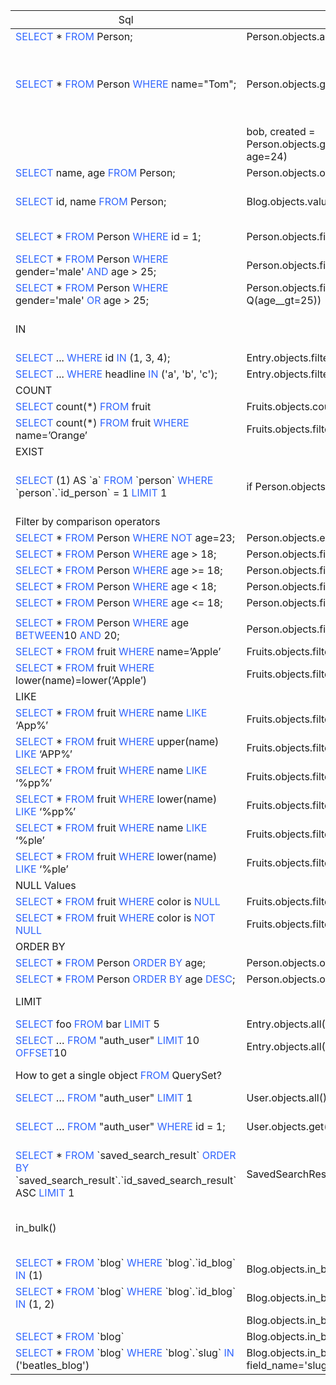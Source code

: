<table class="tg">

<thead>

<tr>

<th class="tg-uxzq"><span style="font-weight:400;font-style:normal">Sql</span></th>

<th class="tg-uxzq"><span style="font-weight:400;font-style:normal">QuerySet</span></th>

<th class="tg-uxzq"><span style="font-weight:400;font-style:normal">Notes</span></th>

<th class="tg-uxzq">Detail Notes</th>

</tr>

</thead>

<tbody>

<tr>

<td class="tg-35wd"><span style="color:rgb(49, 102, 255)"><span style="color:rgb(49, 102, 255)">SELECT</span></span> * <span style="color:rgb(49, 102, 255)"><span style="color:rgb(49, 102, 255)">FROM</span></span> Person;</td>

<td class="tg-35wd">Person.objects.all()</td>

<td class="tg-35wd">Fetch all rows</td>

<td class="tg-35wd"></td>

</tr>

<tr>

<td class="tg-35wd"><span style="color:rgb(49, 102, 255)"><span style="color:rgb(49, 102, 255)">SELECT</span></span> <span style="font-weight:bold;color:rgb(0, 162, 178)"></span> * <span style="color:rgb(49, 102, 255)"><span style="color:rgb(49, 102, 255)">FROM</span></span> <span style="font-weight:bold;color:rgb(0, 162, 178)"></span> Person <span style="color:rgb(49, 102, 255)"><span style="color:rgb(49, 102, 255)">WHERE</span></span> <span style="font-weight:bold;color:rgb(0, 162, 178)"></span> name="Tom";</td>

<td class="tg-35wd">Person.objects.get(name="Tom")</td>

<td class="tg-35wd">get()</td>

<td class="tg-mgi7">https://docs.djangoproject.com/en/3.0/ref/models/querysets/#get  
get() raises MultipleObjectsReturned if more than one object was found.  
The MultipleObjectsReturned exception is an attribute of the model class.  
get() raises a DoesNotExist exception if an object wasn’t found for the given parameters.  
This exception is an attribute of the model class.  
</td>

</tr>

<tr>

<td class="tg-mgi7"></td>

<td class="tg-35wd">bob, created = Person.objects.get_or_create(name="Bob", age=24)</td>

<td class="tg-35wd">get_or_create()</td>

<td class="tg-mgi7">https://docs.djangoproject.com/en/3.0/ref/models/querysets/#get-or-create  
</td>

</tr>

<tr>

<td class="tg-35wd"><span style="color:rgb(49, 102, 255)"><span style="color:rgb(49, 102, 255)">SELECT</span></span> <span style="font-weight:bold;color:rgb(0, 162, 178)"></span> name, age <span style="color:rgb(49, 102, 255)"><span style="color:rgb(49, 102, 255)">FROM</span></span> <span style="font-weight:bold;color:rgb(0, 162, 178)"></span> Person;</td>

<td class="tg-35wd">Person.objects.only('name', 'age')</td>

<td class="tg-35wd">Fetch specific columns</td>

<td class="tg-35wd"></td>

</tr>

<tr>

<td class="tg-35wd"><span style="color:rgb(49, 102, 255)"><span style="color:rgb(49, 102, 255)">SELECT</span></span> <span style="font-weight:bold;color:rgb(0, 162, 178)"></span> id, name <span style="color:rgb(49, 102, 255)"><span style="color:rgb(49, 102, 255)">FROM</span></span> <span style="font-weight:bold;color:rgb(0, 162, 178)"></span> Person;</td>

<td class="tg-35wd">Blog.objects.values('id', 'name')</td>

<td class="tg-35wd">values()  
Fetch specific columns</td>

<td class="tg-mgi7">https://docs.djangoproject.com/en/3.0/ref/models/querysets/#values  
Returns a QuerySet that returns dictionaries,  
rather than model instances, when used as an iterable.  
<QuerySet [{'id': 1, 'name': 'Tom'}]>  
<QuerySet [{'id_page': 21, 'page_token': 'CAoQAA'},  
{'id_page': 23, 'page_token': 'CB4QAA'}]>  
</td>

</tr>

<tr>

<td class="tg-35wd"><span style="color:rgb(49, 102, 255)"><span style="color:rgb(49, 102, 255)">SELECT</span></span> <span style="font-weight:bold;color:rgb(0, 162, 178)"></span> * <span style="color:rgb(49, 102, 255)"><span style="color:rgb(49, 102, 255)">FROM</span></span> <span style="font-weight:bold;color:rgb(0, 162, 178)"></span> Person <span style="color:rgb(49, 102, 255)"><span style="color:rgb(49, 102, 255)">WHERE</span></span> <span style="font-weight:bold;color:rgb(0, 162, 178)"></span> id = 1;</td>

<td class="tg-35wd">Person.objects.filter(id=1)</td>

<td class="tg-35wd">filter()  
Filter by single column</td>

<td class="tg-35wd"></td>

</tr>

<tr>

<td class="tg-35wd"><span style="color:rgb(49, 102, 255)"><span style="color:rgb(49, 102, 255)">SELECT</span></span> <span style="font-weight:bold;color:rgb(0, 162, 178)"></span> * <span style="color:rgb(49, 102, 255)"><span style="color:rgb(49, 102, 255)">FROM</span></span> <span style="font-weight:bold;color:rgb(0, 162, 178)"></span> Person <span style="color:rgb(49, 102, 255)"><span style="color:rgb(49, 102, 255)">WHERE</span></span> <span style="font-weight:bold;color:rgb(0, 162, 178)"></span> gender='male' <span style="color:rgb(49, 102, 255)">AND</span> age > 25;</td>

<td class="tg-35wd">Person.objects.filter(gender='male', age__gt=25)</td>

<td class="tg-35wd">AND</td>

<td class="tg-35wd"></td>

</tr>

<tr>

<td class="tg-35wd"><span style="color:rgb(49, 102, 255)"><span style="color:rgb(49, 102, 255)">SELECT</span></span> <span style="font-weight:bold;color:rgb(0, 162, 178)"></span> * <span style="color:rgb(49, 102, 255)"><span style="color:rgb(49, 102, 255)">FROM</span></span> <span style="font-weight:bold;color:rgb(0, 162, 178)"></span> Person <span style="color:rgb(49, 102, 255)"><span style="color:rgb(49, 102, 255)">WHERE</span></span> <span style="font-weight:bold;color:rgb(0, 162, 178)"></span> gender='male' <span style="color:rgb(49, 102, 255)">OR</span> age > 25;</td>

<td class="tg-35wd">Person.objects.filter(Q(gender='male') | Q(age__gt=25))</td>

<td class="tg-35wd">OR</td>

<td class="tg-35wd"></td>

</tr>

<tr>

<td class="tg-acfy" colspan="3">IN</td>

<td class="tg-mgi7">https://docs.djangoproject.com/en/3.0/ref/models/querysets/#in  
In a given iterable; often a list, tuple, or queryset.  
It’s not a common use case, but strings (being iterables) are accepted.  
</td>

</tr>

<tr>

<td class="tg-35wd"><span style="color:rgb(49, 102, 255)"><span style="color:rgb(49, 102, 255)">SELECT</span></span> <span style="font-weight:bold;color:rgb(0, 162, 178)"></span> ... <span style="color:rgb(49, 102, 255)"><span style="color:rgb(49, 102, 255)">WHERE</span></span> <span style="font-weight:bold;color:rgb(0, 162, 178)"></span> id <span style="color:rgb(49, 102, 255)">IN</span> (1, 3, 4);</td>

<td class="tg-35wd">Entry.objects.filter(id__in=[1, 3, 4])</td>

<td class="tg-mgi7"></td>

<td class="tg-mgi7"></td>

</tr>

<tr>

<td class="tg-35wd"><span style="color:rgb(49, 102, 255)"><span style="color:rgb(49, 102, 255)">SELECT</span></span> <span style="font-weight:bold;color:rgb(0, 162, 178)"></span> ... <span style="color:rgb(49, 102, 255)"><span style="color:rgb(49, 102, 255)">WHERE</span></span> <span style="font-weight:bold;color:rgb(0, 162, 178)"></span> headline <span style="color:rgb(49, 102, 255)">IN</span> ('a', 'b', 'c');</td>

<td class="tg-35wd">Entry.objects.filter(headline__in='abc')</td>

<td class="tg-mgi7"></td>

<td class="tg-mgi7"></td>

</tr>

<tr>

<td class="tg-acfy" colspan="3">COUNT</td>

<td class="tg-mgi7">https://docs.djangoproject.com/en/3.0/ref/models/querysets/#count</td>

</tr>

<tr>

<td class="tg-35wd"><span style="color:rgb(49, 102, 255)"><span style="color:rgb(49, 102, 255)">SELECT</span></span> <span style="font-weight:bold;color:rgb(0, 162, 178)"></span> count(*) <span style="color:rgb(49, 102, 255)"><span style="color:rgb(49, 102, 255)">FROM</span></span> <span style="font-weight:bold;color:rgb(0, 162, 178)"></span> fruit</td>

<td class="tg-35wd">Fruits.objects.count()</td>

<td class="tg-mgi7"></td>

<td class="tg-mgi7"></td>

</tr>

<tr>

<td class="tg-35wd"><span style="color:rgb(49, 102, 255)"><span style="color:rgb(49, 102, 255)">SELECT</span></span> <span style="font-weight:bold;color:rgb(0, 162, 178)"></span> count(*) <span style="color:rgb(49, 102, 255)"><span style="color:rgb(49, 102, 255)">FROM</span></span> <span style="font-weight:bold;color:rgb(0, 162, 178)"></span> fruit <span style="color:rgb(49, 102, 255)"><span style="color:rgb(49, 102, 255)">WHERE</span></span> <span style="font-weight:bold;color:rgb(0, 162, 178)"></span> name=’Orange’</td>

<td class="tg-35wd">Fruits.objects.filter(name__exact=’Orange’).count()</td>

<td class="tg-mgi7"></td>

<td class="tg-mgi7"></td>

</tr>

<tr>

<td class="tg-acfy" colspan="3">EXIST</td>

<td class="tg-mgi7">https://docs.djangoproject.com/en/3.0/ref/models/querysets/#exists</td>

</tr>

<tr>

<td class="tg-35wd"><span style="color:rgb(49, 102, 255)"><span style="color:rgb(49, 102, 255)">SELECT</span></span> <span style="font-weight:bold;color:rgb(0, 162, 178)"></span> (1) AS `a` <span style="color:rgb(49, 102, 255)"><span style="color:rgb(49, 102, 255)">FROM</span></span> <span style="font-weight:bold;color:rgb(0, 162, 178)"></span> `person`  
<span style="color:rgb(49, 102, 255)"><span style="color:rgb(49, 102, 255)">WHERE</span></span> <span style="font-weight:bold;color:rgb(0, 162, 178)"></span> `person`.`id_person` = 1 <span style="color:rgb(49, 102, 255)">LIMIT</span> 1</td>

<td class="tg-35wd">if Person.objects.filter(pk=1).exists():</td>

<td class="tg-mgi7"></td>

<td class="tg-mgi7">Returns True if the QuerySet contains any results,  
and False if not.  
This tries to perform the query in the simplest and fastest way possible, but it does execute nearly the same query as a normal QuerySet query.</td>

</tr>

<tr>

<td class="tg-acfy" colspan="3">Filter by comparison operators</td>

<td class="tg-wlmb"></td>

</tr>

<tr>

<td class="tg-35wd"><span style="color:rgb(49, 102, 255)"><span style="color:rgb(49, 102, 255)">SELECT</span></span> <span style="font-weight:bold;color:rgb(0, 162, 178)"></span> * <span style="color:rgb(49, 102, 255)"><span style="color:rgb(49, 102, 255)">FROM</span></span> <span style="font-weight:bold;color:rgb(0, 162, 178)"></span> Person <span style="color:rgb(49, 102, 255)"><span style="color:rgb(49, 102, 255)">WHERE</span></span> <span style="font-weight:bold;color:rgb(0, 162, 178)"></span> <span style="color:rgb(49, 102, 255)">NOT</span> age=23;</td>

<td class="tg-35wd">Person.objects.exclude(age=23)</td>

<td class="tg-35wd">NOT, !=</td>

<td class="tg-35wd"></td>

</tr>

<tr>

<td class="tg-35wd"><span style="color:rgb(49, 102, 255)"><span style="color:rgb(49, 102, 255)">SELECT</span></span> <span style="font-weight:bold;color:rgb(0, 162, 178)"></span> * <span style="color:rgb(49, 102, 255)"><span style="color:rgb(49, 102, 255)">FROM</span></span> <span style="font-weight:bold;color:rgb(0, 162, 178)"></span> Person <span style="color:rgb(49, 102, 255)"><span style="color:rgb(49, 102, 255)">WHERE</span></span> <span style="font-weight:bold;color:rgb(0, 162, 178)"></span> age > 18;</td>

<td class="tg-35wd">Person.objects.filter(age__gt=18)</td>

<td class="tg-35wd">greater than</td>

<td class="tg-35wd"></td>

</tr>

<tr>

<td class="tg-35wd"><span style="color:rgb(49, 102, 255)"><span style="color:rgb(49, 102, 255)">SELECT</span></span> <span style="font-weight:bold;color:rgb(0, 162, 178)"></span> * <span style="color:rgb(49, 102, 255)"><span style="color:rgb(49, 102, 255)">FROM</span></span> <span style="font-weight:bold;color:rgb(0, 162, 178)"></span> Person <span style="color:rgb(49, 102, 255)"><span style="color:rgb(49, 102, 255)">WHERE</span></span> <span style="font-weight:bold;color:rgb(0, 162, 178)"></span> age >= 18;</td>

<td class="tg-35wd">Person.objects.filter(age__gte=18)</td>

<td class="tg-35wd">greater than or equal-to</td>

<td class="tg-35wd"></td>

</tr>

<tr>

<td class="tg-35wd"><span style="color:rgb(49, 102, 255)"><span style="color:rgb(49, 102, 255)">SELECT</span></span> <span style="font-weight:bold;color:rgb(0, 162, 178)"></span> * <span style="color:rgb(49, 102, 255)"><span style="color:rgb(49, 102, 255)">FROM</span></span> <span style="font-weight:bold;color:rgb(0, 162, 178)"></span> Person <span style="color:rgb(49, 102, 255)"><span style="color:rgb(49, 102, 255)">WHERE</span></span> <span style="font-weight:bold;color:rgb(0, 162, 178)"></span> age < 18;</td>

<td class="tg-35wd">Person.objects.filter(age__lt=18)</td>

<td class="tg-35wd">less than</td>

<td class="tg-35wd"></td>

</tr>

<tr>

<td class="tg-35wd"><span style="color:rgb(49, 102, 255)"><span style="color:rgb(49, 102, 255)">SELECT</span></span> <span style="font-weight:bold;color:rgb(0, 162, 178)"></span> * <span style="color:rgb(49, 102, 255)"><span style="color:rgb(49, 102, 255)">FROM</span></span> <span style="font-weight:bold;color:rgb(0, 162, 178)"></span> Person <span style="color:rgb(49, 102, 255)"><span style="color:rgb(49, 102, 255)">WHERE</span></span> <span style="font-weight:bold;color:rgb(0, 162, 178)"></span> age <= 18;</td>

<td class="tg-35wd">Person.objects.filter(age__lte=18)</td>

<td class="tg-35wd">less than or equal-to</td>

<td class="tg-35wd"></td>

</tr>

<tr>

<td class="tg-mgi7"></td>

<td class="tg-mgi7"></td>

<td class="tg-mgi7"></td>

<td class="tg-mgi7"></td>

</tr>

<tr>

<td class="tg-35wd"><span style="color:rgb(49, 102, 255)"><span style="color:rgb(49, 102, 255)">SELECT</span></span> <span style="font-weight:bold;color:rgb(0, 162, 178)"></span> * <span style="color:rgb(49, 102, 255)"><span style="color:rgb(49, 102, 255)">FROM</span></span> <span style="font-weight:bold;color:rgb(0, 162, 178)"></span> Person <span style="color:rgb(49, 102, 255)"><span style="color:rgb(49, 102, 255)">WHERE</span></span> <span style="font-weight:bold;color:rgb(0, 162, 178)"></span> age <span style="color:rgb(49, 102, 255)">BETWEEN</span>10 <span style="color:rgb(49, 102, 255)">AND</span> 20;</td>

<td class="tg-35wd">Person.objects.filter(age__range=(10, 20))</td>

<td class="tg-35wd">BETWEEN</td>

<td class="tg-35wd"></td>

</tr>

<tr>

<td class="tg-35wd"><span style="color:rgb(49, 102, 255)"><span style="color:rgb(49, 102, 255)">SELECT</span></span> <span style="font-weight:bold;color:rgb(0, 162, 178)"></span> * <span style="color:rgb(49, 102, 255)"><span style="color:rgb(49, 102, 255)">FROM</span></span> <span style="font-weight:bold;color:rgb(0, 162, 178)"></span> fruit <span style="color:rgb(49, 102, 255)"><span style="color:rgb(49, 102, 255)">WHERE</span></span> <span style="font-weight:bold;color:rgb(0, 162, 178)"></span> name=’Apple’</td>

<td class="tg-35wd">Fruits.objects.filter(name__exact=’Apple’)</td>

<td class="tg-35wd">case sensitive</td>

<td class="tg-35wd"></td>

</tr>

<tr>

<td class="tg-35wd"><span style="color:rgb(49, 102, 255)"><span style="color:rgb(49, 102, 255)">SELECT</span></span> <span style="font-weight:bold;color:rgb(0, 162, 178)"></span> * <span style="color:rgb(49, 102, 255)"><span style="color:rgb(49, 102, 255)">FROM</span></span> <span style="font-weight:bold;color:rgb(0, 162, 178)"></span> fruit <span style="color:rgb(49, 102, 255)"><span style="color:rgb(49, 102, 255)">WHERE</span></span> <span style="font-weight:bold;color:rgb(0, 162, 178)"></span> lower(name)=lower(‘Apple’)</td>

<td class="tg-35wd">Fruits.objects.filter(name__iexact=’Apple’)</td>

<td class="tg-35wd">case in-sensitive</td>

<td class="tg-35wd"></td>

</tr>

<tr>

<td class="tg-acfy" colspan="3">LIKE</td>

<td class="tg-wlmb"></td>

</tr>

<tr>

<td class="tg-35wd"><span style="color:rgb(49, 102, 255)"><span style="color:rgb(49, 102, 255)">SELECT</span></span> <span style="font-weight:bold;color:rgb(0, 162, 178)"></span> * <span style="color:rgb(49, 102, 255)"><span style="color:rgb(49, 102, 255)">FROM</span></span> <span style="font-weight:bold;color:rgb(0, 162, 178)"></span> fruit <span style="color:rgb(49, 102, 255)"><span style="color:rgb(49, 102, 255)">WHERE</span></span> <span style="font-weight:bold;color:rgb(0, 162, 178)"></span> name <span style="color:rgb(49, 102, 255)">LIKE</span> <span style="font-weight:bold;color:rgb(0, 162, 178)"></span> ‘App%’</td>

<td class="tg-35wd">Fruits.objects.filter(name__startswith=’App’)</td>

<td class="tg-35wd">case sensitive LIKE</td>

<td class="tg-35wd"></td>

</tr>

<tr>

<td class="tg-35wd"><span style="color:rgb(49, 102, 255)"><span style="color:rgb(49, 102, 255)">SELECT</span></span> <span style="font-weight:bold;color:rgb(0, 162, 178)"></span> * <span style="color:rgb(49, 102, 255)"><span style="color:rgb(49, 102, 255)">FROM</span></span> <span style="font-weight:bold;color:rgb(0, 162, 178)"></span> fruit <span style="color:rgb(49, 102, 255)"><span style="color:rgb(49, 102, 255)">WHERE</span></span> <span style="font-weight:bold;color:rgb(0, 162, 178)"></span> upper(name) <span style="color:rgb(49, 102, 255)">LIKE</span> <span style="font-weight:bold;color:rgb(0, 162, 178)"></span> ‘APP%’</td>

<td class="tg-35wd">Fruits.objects.filter(name__istartswith=’app’)</td>

<td class="tg-35wd">case in-sensitive LIKE</td>

<td class="tg-35wd"></td>

</tr>

<tr>

<td class="tg-35wd"><span style="color:rgb(49, 102, 255)"><span style="color:rgb(49, 102, 255)">SELECT</span></span> <span style="font-weight:bold;color:rgb(0, 162, 178)"></span> * <span style="color:rgb(49, 102, 255)"><span style="color:rgb(49, 102, 255)">FROM</span></span> <span style="font-weight:bold;color:rgb(0, 162, 178)"></span> fruit <span style="color:rgb(49, 102, 255)"><span style="color:rgb(49, 102, 255)">WHERE</span></span> <span style="font-weight:bold;color:rgb(0, 162, 178)"></span> name <span style="color:rgb(49, 102, 255)">LIKE</span> <span style="font-weight:bold;color:rgb(0, 162, 178)"></span> ‘%pp%’</td>

<td class="tg-35wd">Fruits.objects.filter(name__contains=’pp’)</td>

<td class="tg-35wd">case sensitive LIKE</td>

<td class="tg-35wd"></td>

</tr>

<tr>

<td class="tg-35wd"><span style="color:rgb(49, 102, 255)"><span style="color:rgb(49, 102, 255)">SELECT</span></span> <span style="font-weight:bold;color:rgb(0, 162, 178)"></span> * <span style="color:rgb(49, 102, 255)"><span style="color:rgb(49, 102, 255)">FROM</span></span> <span style="font-weight:bold;color:rgb(0, 162, 178)"></span> fruit <span style="color:rgb(49, 102, 255)"><span style="color:rgb(49, 102, 255)">WHERE</span></span> <span style="font-weight:bold;color:rgb(0, 162, 178)"></span> lower(name) <span style="color:rgb(49, 102, 255)">LIKE</span> <span style="font-weight:bold;color:rgb(0, 162, 178)"></span> ‘%pp%’</td>

<td class="tg-35wd">Fruits.objects.filter(name__icontains=’pp’)</td>

<td class="tg-35wd">case in-sensitive LIKE</td>

<td class="tg-35wd"></td>

</tr>

<tr>

<td class="tg-35wd"><span style="color:rgb(49, 102, 255)"><span style="color:rgb(49, 102, 255)">SELECT</span></span> <span style="font-weight:bold;color:rgb(0, 162, 178)"></span> * <span style="color:rgb(49, 102, 255)"><span style="color:rgb(49, 102, 255)">FROM</span></span> <span style="font-weight:bold;color:rgb(0, 162, 178)"></span> fruit <span style="color:rgb(49, 102, 255)"><span style="color:rgb(49, 102, 255)">WHERE</span></span> <span style="font-weight:bold;color:rgb(0, 162, 178)"></span> name <span style="color:rgb(49, 102, 255)">LIKE</span> <span style="font-weight:bold;color:rgb(0, 162, 178)"></span> ‘%ple’</td>

<td class="tg-35wd">Fruits.objects.filter(name__endswith=’ple’)</td>

<td class="tg-35wd">case sensitive LIKE</td>

<td class="tg-35wd"></td>

</tr>

<tr>

<td class="tg-35wd"><span style="color:rgb(49, 102, 255)"><span style="color:rgb(49, 102, 255)">SELECT</span></span> <span style="font-weight:bold;color:rgb(0, 162, 178)"></span> * <span style="color:rgb(49, 102, 255)"><span style="color:rgb(49, 102, 255)">FROM</span></span> <span style="font-weight:bold;color:rgb(0, 162, 178)"></span> fruit <span style="color:rgb(49, 102, 255)"><span style="color:rgb(49, 102, 255)">WHERE</span></span> <span style="font-weight:bold;color:rgb(0, 162, 178)"></span> lower(name) <span style="color:rgb(49, 102, 255)">LIKE</span> <span style="font-weight:bold;color:rgb(0, 162, 178)"></span> ‘%ple’</td>

<td class="tg-35wd">Fruits.objects.filter(name__iendswith=’ple’)</td>

<td class="tg-35wd">case in-sensitive LIKE</td>

<td class="tg-35wd"></td>

</tr>

<tr>

<td class="tg-acfy" colspan="3">NULL Values</td>

<td class="tg-wlmb"></td>

</tr>

<tr>

<td class="tg-35wd"><span style="color:rgb(49, 102, 255)"><span style="color:rgb(49, 102, 255)">SELECT</span></span> <span style="font-weight:bold;color:rgb(0, 162, 178)"></span> * <span style="color:rgb(49, 102, 255)"><span style="color:rgb(49, 102, 255)">FROM</span></span> <span style="font-weight:bold;color:rgb(0, 162, 178)"></span> fruit <span style="color:rgb(49, 102, 255)"><span style="color:rgb(49, 102, 255)">WHERE</span></span> <span style="font-weight:bold;color:rgb(0, 162, 178)"></span> color is <span style="color:rgb(49, 102, 255)">NULL</span></td>

<td class="tg-35wd">Fruits.objects.filter(color__isnull=True)</td>

<td class="tg-35wd">filter by null</td>

<td class="tg-35wd"></td>

</tr>

<tr>

<td class="tg-35wd"><span style="color:rgb(49, 102, 255)"><span style="color:rgb(49, 102, 255)">SELECT</span></span> <span style="font-weight:bold;color:rgb(0, 162, 178)"></span> * <span style="color:rgb(49, 102, 255)"><span style="color:rgb(49, 102, 255)">FROM</span></span> <span style="font-weight:bold;color:rgb(0, 162, 178)"></span> fruit <span style="color:rgb(49, 102, 255)"><span style="color:rgb(49, 102, 255)">WHERE</span></span> <span style="font-weight:bold;color:rgb(0, 162, 178)"></span> color is <span style="color:rgb(49, 102, 255)">NOT NULL</span></td>

<td class="tg-35wd">Fruits.objects.filter(color__isnull=False)</td>

<td class="tg-35wd">filter by null</td>

<td class="tg-35wd"></td>

</tr>

<tr>

<td class="tg-acfy" colspan="3">ORDER BY</td>

<td class="tg-wlmb"></td>

</tr>

<tr>

<td class="tg-35wd"><span style="color:rgb(49, 102, 255)"><span style="color:rgb(49, 102, 255)">SELECT</span></span> <span style="font-weight:bold;color:rgb(0, 162, 178)"></span> * <span style="color:rgb(49, 102, 255)"><span style="color:rgb(49, 102, 255)">FROM</span></span> <span style="font-weight:bold;color:rgb(0, 162, 178)"></span> Person <span style="color:rgb(49, 102, 255)">ORDER BY</span> age;</td>

<td class="tg-35wd">Person.objects.order_by('age')</td>

<td class="tg-35wd">Ascending Order</td>

<td class="tg-35wd"></td>

</tr>

<tr>

<td class="tg-35wd"><span style="color:rgb(49, 102, 255)"><span style="color:rgb(49, 102, 255)">SELECT</span></span> <span style="font-weight:bold;color:rgb(0, 162, 178)"></span> * <span style="color:rgb(49, 102, 255)"><span style="color:rgb(49, 102, 255)">FROM</span></span> <span style="font-weight:bold;color:rgb(0, 162, 178)"></span> Person <span style="color:rgb(49, 102, 255)">ORDER BY</span> age <span style="color:rgb(49, 102, 255)">DESC</span>;</td>

<td class="tg-35wd">Person.objects.order_by('-age')</td>

<td class="tg-35wd">Descending Order</td>

<td class="tg-35wd"></td>

</tr>

<tr>

<td class="tg-acfy" colspan="3">LIMIT</td>

<td class="tg-mgi7">https://docs.djangoproject.com/en/3.0/topics/db/queries/#limiting-querysets</td>

</tr>

<tr>

<td class="tg-35wd"><span style="color:rgb(49, 102, 255)"><span style="color:rgb(49, 102, 255)">SELECT</span></span> <span style="font-weight:bold;color:rgb(0, 162, 178)"></span> foo <span style="color:rgb(49, 102, 255)"><span style="color:rgb(49, 102, 255)">FROM</span></span> <span style="font-weight:bold;color:rgb(0, 162, 178)"></span> bar <span style="color:rgb(49, 102, 255)">LIMIT</span> 5</td>

<td class="tg-35wd">Entry.objects.all()[:5]</td>

<td class="tg-mgi7"></td>

<td class="tg-mgi7"></td>

</tr>

<tr>

<td class="tg-35wd"><span style="color:rgb(49, 102, 255)"><span style="color:rgb(49, 102, 255)">SELECT</span></span> <span style="font-weight:bold;color:rgb(0, 162, 178)"></span> … <span style="color:rgb(49, 102, 255)"><span style="color:rgb(49, 102, 255)">FROM</span></span> <span style="font-weight:bold;color:rgb(0, 162, 178)"></span> "auth_user" <span style="color:rgb(49, 102, 255)">LIMIT</span> 10 <span style="color:rgb(49, 102, 255)">OFFSET</span>10</td>

<td class="tg-35wd">Entry.objects.all()[5:10]</td>

<td class="tg-mgi7"></td>

<td class="tg-mgi7"></td>

</tr>

<tr>

<td class="tg-acfy" colspan="3">How to get a single object <span style="color:rgb(49, 102, 255)"><span style="color:rgb(49, 102, 255)">FROM</span></span> <span style="font-weight:bold;color:rgb(0, 162, 178)"></span> QuerySet?</td>

<td class="tg-mgi7">https://davit.tech/django-queryset-examples/#section-single-object</td>

</tr>

<tr>

<td class="tg-35wd"><span style="color:rgb(49, 102, 255)"><span style="color:rgb(49, 102, 255)">SELECT</span></span> <span style="font-weight:bold;color:rgb(0, 162, 178)"></span> … <span style="color:rgb(49, 102, 255)"><span style="color:rgb(49, 102, 255)">FROM</span></span> <span style="font-weight:bold;color:rgb(0, 162, 178)"></span> "auth_user" <span style="color:rgb(49, 102, 255)">LIMIT</span> 1</td>

<td class="tg-35wd">User.objects.all()[0]</td>

<td class="tg-35wd">Exception – IndexError</td>

<td class="tg-mgi7"></td>

</tr>

<tr>

<td class="tg-35wd"><span style="color:rgb(49, 102, 255)"><span style="color:rgb(49, 102, 255)">SELECT</span></span> <span style="font-weight:bold;color:rgb(0, 162, 178)"></span> … <span style="color:rgb(49, 102, 255)"><span style="color:rgb(49, 102, 255)">FROM</span></span> <span style="font-weight:bold;color:rgb(0, 162, 178)"></span> "auth_user" <span style="color:rgb(49, 102, 255)"><span style="color:rgb(49, 102, 255)">WHERE</span></span> <span style="font-weight:bold;color:rgb(0, 162, 178)"></span> id = 1;</td>

<td class="tg-35wd">User.objects.get(pk=1)</td>

<td class="tg-35wd">Exception – DoesNotExist,  
MultipleObjectsReturned</td>

<td class="tg-mgi7"></td>

</tr>

<tr>

<td class="tg-35wd"><span style="color:rgb(49, 102, 255)"><span style="color:rgb(49, 102, 255)">SELECT</span></span> <span style="font-weight:bold;color:rgb(0, 162, 178)"></span> * <span style="color:rgb(49, 102, 255)"><span style="color:rgb(49, 102, 255)">FROM</span></span> <span style="font-weight:bold;color:rgb(0, 162, 178)"></span> `saved_search_result`  
<span style="color:rgb(49, 102, 255)">ORDER BY</span> `saved_search_result`.`id_saved_search_result`  
ASC <span style="color:rgb(49, 102, 255)">LIMIT</span> 1</td>

<td class="tg-35wd">SavedSearchResult.objects.first()</td>

<td class="tg-mgi7"></td>

<td class="tg-mgi7"></td>

</tr>

<tr>

<td class="tg-acfy" colspan="3">in_bulk()</td>

<td class="tg-mgi7">https://docs.djangoproject.com/en/3.0/ref/models/querysets/#in-bulk  
Метод in_bulk() является более эффективным способом для чтения большого количества записей.  
Он возвращает словарь, то есть объект dict  
</td>

</tr>

<tr>

<td class="tg-35wd"><span style="color:rgb(49, 102, 255)"><span style="color:rgb(49, 102, 255)">SELECT</span></span> <span style="font-weight:bold;color:rgb(0, 162, 178)"></span> * <span style="color:rgb(49, 102, 255)"><span style="color:rgb(49, 102, 255)">FROM</span></span> <span style="font-weight:bold;color:rgb(0, 162, 178)"></span> `blog`  
<span style="color:rgb(49, 102, 255)"><span style="color:rgb(49, 102, 255)">WHERE</span></span> <span style="font-weight:bold;color:rgb(0, 162, 178)"></span> `blog`.`id_blog` <span style="color:rgb(49, 102, 255)">IN</span> (1)</td>

<td class="tg-35wd">Blog.objects.in_bulk([1])</td>

<td class="tg-35wd">{1: <Blog: Beatles Blog>}</td>

<td class="tg-35wd"></td>

</tr>

<tr>

<td class="tg-35wd"><span style="color:rgb(49, 102, 255)"><span style="color:rgb(49, 102, 255)">SELECT</span></span> <span style="font-weight:bold;color:rgb(0, 162, 178)"></span> * <span style="color:rgb(49, 102, 255)"><span style="color:rgb(49, 102, 255)">FROM</span></span> <span style="font-weight:bold;color:rgb(0, 162, 178)"></span> `blog`  
<span style="color:rgb(49, 102, 255)"><span style="color:rgb(49, 102, 255)">WHERE</span></span> <span style="font-weight:bold;color:rgb(0, 162, 178)"></span> `blog`.`id_blog` <span style="color:rgb(49, 102, 255)">IN</span> (1, 2)</td>

<td class="tg-35wd">Blog.objects.in_bulk([1, 2])</td>

<td class="tg-35wd">{1: <Blog: Beatles Blog>,  
2: <Blog: Cheddar Talk>}</td>

<td class="tg-35wd"></td>

</tr>

<tr>

<td class="tg-35wd"></td>

<td class="tg-35wd">Blog.objects.in_bulk([])</td>

<td class="tg-35wd">{}</td>

<td class="tg-35wd"></td>

</tr>

<tr>

<td class="tg-35wd"><span style="color:rgb(49, 102, 255)"><span style="color:rgb(49, 102, 255)">SELECT</span></span> <span style="font-weight:bold;color:rgb(0, 162, 178)"></span> * <span style="color:rgb(49, 102, 255)"><span style="color:rgb(49, 102, 255)">FROM</span></span> <span style="font-weight:bold;color:rgb(0, 162, 178)"></span> `blog`  
</td>

<td class="tg-35wd">Blog.objects.in_bulk()</td>

<td class="tg-35wd"></td>

<td class="tg-35wd"></td>

</tr>

<tr>

<td class="tg-35wd"><span style="color:rgb(49, 102, 255)"><span style="color:rgb(49, 102, 255)">SELECT</span></span> <span style="font-weight:bold;color:rgb(0, 162, 178)"></span> * <span style="color:rgb(49, 102, 255)"><span style="color:rgb(49, 102, 255)">FROM</span></span> <span style="font-weight:bold;color:rgb(0, 162, 178)"></span> `blog`  
<span style="color:rgb(49, 102, 255)"><span style="color:rgb(49, 102, 255)">WHERE</span></span> <span style="font-weight:bold;color:rgb(0, 162, 178)"></span> `blog`.`slug` <span style="color:rgb(49, 102, 255)">IN</span> ('beatles_blog')</td>

<td class="tg-35wd">Blog.objects.in_bulk(['beatles_blog'], field_name='slug')</td>

<td class="tg-35wd"></td>

<td class="tg-35wd"></td>

</tr>

</tbody>

</table>